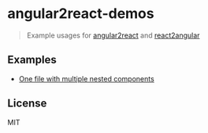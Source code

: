 # angular2react-demos

> Example usages for [angular2react](https://github.com/coatue-oss/angular2react) and [react2angular](https://github.com/coatue-oss/react2angular)

## Examples

- [One file with multiple nested components](one-file)

## License

MIT
